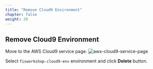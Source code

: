```yaml
---
title: "Remove Cloud9 Environment"
chapter: false
weight: 20
---
```


## Remove Cloud9 Environment

Move to the AWS Cloud9 service page.
![aws-cloud9-service-page](/images/10_prequisites/cloud9_01.png)

Select `fisworkshop-cloud9-env` environment and click **Delete** button.
